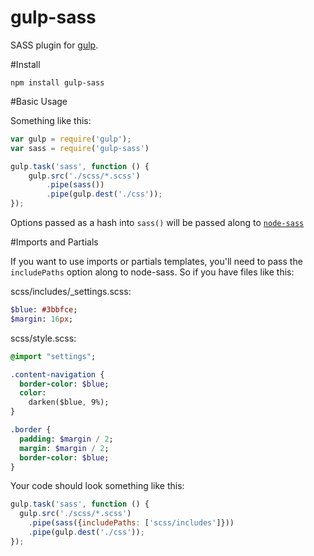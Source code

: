 gulp-sass
=========

SASS plugin for [gulp](https://github.com/wearefractal/gulp).

#Install

```
npm install gulp-sass
```

#Basic Usage

Something like this:

```javascript
var gulp = require('gulp');
var sass = require('gulp-sass')

gulp.task('sass', function () {
	gulp.src('./scss/*.scss')
		.pipe(sass())
		.pipe(gulp.dest('./css'));
});
```

Options passed as a hash into ```sass()``` will be passed along to [```node-sass```](https://github.com/andrew/node-sass)

#Imports and Partials

If you want to use imports or partials templates, you'll need to pass the ```includePaths``` option along to node-sass. So if you have files like this:

scss/includes/_settings.scss:

```sass
$blue: #3bbfce;
$margin: 16px;
```

scss/style.scss:

```sass
@import "settings";

.content-navigation {
  border-color: $blue;
  color:
    darken($blue, 9%);
}

.border {
  padding: $margin / 2;
  margin: $margin / 2;
  border-color: $blue;
}
```

Your code should look something like this:

```javascript
gulp.task('sass', function () {
  gulp.src('./scss/*.scss')
    .pipe(sass({includePaths: ['scss/includes']}))
    .pipe(gulp.dest('./css'));
});
```


